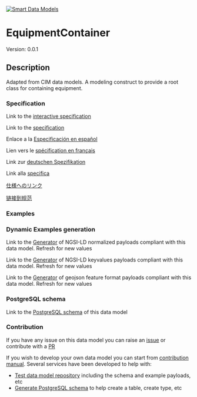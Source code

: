 [![Smart Data Models](https://smartdatamodels.org/wp-content/uploads/2022/01/SmartDataModels_logo.png "Logo")](https://smartdatamodels.org)
# EquipmentContainer
Version: 0.0.1

## Description 

Adapted from CIM data models. A modeling construct to provide a root class for containing equipment.
### Specification

Link to the [interactive specification](https://swagger.lab.fiware.org/?url=https://smart-data-models.github.io/dataModel.EnergyCIM/EquipmentContainer/swagger.yaml)

Link to the [specification](https://github.com/smart-data-models/dataModel.EnergyCIM/blob/master/EquipmentContainer/doc/spec.md)

Enlace a la [Especificación en español](https://github.com/smart-data-models/dataModel.EnergyCIM/blob/master/EquipmentContainer/doc/spec_ES.md)

Lien vers le [spécification en français](https://github.com/smart-data-models/dataModel.EnergyCIM/blob/master/EquipmentContainer/doc/spec_FR.md)

Link zur [deutschen Spezifikation](https://github.com/smart-data-models/dataModel.EnergyCIM/blob/master/EquipmentContainer/doc/spec_DE.md)

Link alla [specifica](https://github.com/smart-data-models/dataModel.EnergyCIM/blob/master/EquipmentContainer/doc/spec_IT.md)

[仕様へのリンク](https://github.com/smart-data-models/dataModel.EnergyCIM/blob/master/EquipmentContainer/doc/spec_JA.md)

[链接到规范](https://github.com/smart-data-models/dataModel.EnergyCIM/blob/master/EquipmentContainer/doc/spec_ZH.md)
### Examples
### Dynamic Examples generation

Link to the [Generator](https://smartdatamodels.org/extra/ngsi-ld_generator.php?schemaUrl=https://raw.githubusercontent.com/smart-data-models/dataModel.EnergyCIM/master/EquipmentContainer/schema.json&email=info@smartdatamodels.org) of NGSI-LD normalized payloads compliant with this data model. Refresh for new values

Link to the [Generator](https://smartdatamodels.org/extra/ngsi-ld_generator_keyvalues.php?schemaUrl=https://raw.githubusercontent.com/smart-data-models/dataModel.EnergyCIM/master/EquipmentContainer/schema.json&email=info@smartdatamodels.org) of NGSI-LD keyvalues payloads compliant with this data model. Refresh for new values

Link to the [Generator](https://smartdatamodels.org/extra/geojson_features_generator.php?schemaUrl=https://raw.githubusercontent.com/smart-data-models/dataModel.EnergyCIM/master/EquipmentContainer/schema.json&email=info@smartdatamodels.org) of geojson feature format payloads compliant with this data model. Refresh for new values
### PostgreSQL schema

Link to the [PostgreSQL schema](https://smart-data-models.github.io/dataModel.EnergyCIM/EquipmentContainer/schema.sql) of this data model
### Contribution

 If you have any issue on this data model you can raise an [issue](https://github.com/smart-data-models/dataModel.EnergyCIM/issues)  or contribute with a [PR](https://github.com/smart-data-models/dataModel.EnergyCIM/pulls)

 If you wish to develop your own data model you can start from [contribution manual](https://bit.ly/contribution_manual). Several services have been developed to help with: 
 - [Test data model repository](https://smartdatamodels.org/index.php/data-models-contribution-api/) including the schema and example payloads, etc
 - [Generate PostgreSQL schema](https://smartdatamodels.org/index.php/sql-service/) to help create a table, create type, etc